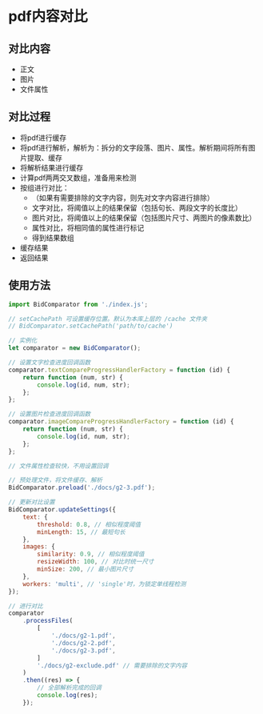 # pdf内容对比

## 对比内容

- 正文
- 图片
- 文件属性

## 对比过程

- 将pdf进行缓存
- 将pdf进行解析，解析为：拆分的文字段落、图片、属性。解析期间将所有图片提取、缓存
- 将解析结果进行缓存
- 计算pdf两两交叉数组，准备用来检测
- 按组进行对比：
  - （如果有需要排除的文字内容，则先对文字内容进行排除）
  - 文字对比，将阈值以上的结果保留（包括句长、两段文字的长度比）
  - 图片对比，将阈值以上的结果保留（包括图片尺寸、两图片的像素数比）
  - 属性对比，将相同值的属性进行标记
  - 得到结果数组
- 缓存结果
- 返回结果

## 使用方法

```js
import BidComparator from './index.js';

// setCachePath 可设置缓存位置。默认为本库上层的 /cache 文件夹
// BidComparator.setCachePath('path/to/cache')

// 实例化
let comparator = new BidComparator();

// 设置文字检查进度回调函数
comparator.textCompareProgressHandlerFactory = function (id) {
    return function (num, str) {
        console.log(id, num, str);
    };
};

// 设置图片检查进度回调函数
comparator.imageCompareProgressHandlerFactory = function (id) {
    return function (num, str) {
        console.log(id, num, str);
    };
};

// 文件属性检查较快，不用设置回调

// 预处理文件，将文件缓存、解析
BidComparator.preload('./docs/g2-3.pdf');

// 更新对比设置
BidComparator.updateSettings({
    text: {
        threshold: 0.8, // 相似程度阈值
        minLength: 15, // 最短句长
    },
    images: {
        similarity: 0.9, // 相似程度阈值
        resizeWidth: 100, // 对比时统一尺寸
        minSize: 200, // 最小图片尺寸
    },
    workers: 'multi', // 'single'时，为锁定单线程检测
});

// 进行对比
comparator
    .processFiles(
        [
            './docs/g2-1.pdf',
            './docs/g2-2.pdf',
            './docs/g2-3.pdf',
        ]
        './docs/g2-exclude.pdf' // 需要排除的文字内容
    )
    .then((res) => {
        // 全部解析完成的回调
        console.log(res);
    });
```

